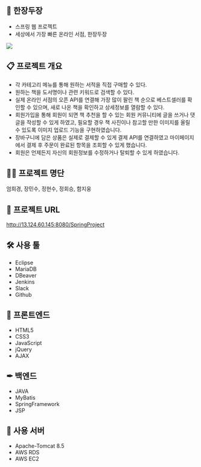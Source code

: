 ## 📘 한장두장
* 스프링 웹 프로젝트
* 세상에서 가장 빠른 온라인 서점, 한장두장
<img src="Docs/smary.gif">


## 📋 프로젝트 개요
* 각 카테고리 메뉴를 통해 원하는 서적을 직접 구매할 수 있다.
* 원하는 책을 도서명이나 관련 키워드로 검색할 수 있다.
* 실제 온라인 서점의 오픈 API를 연결해 가장 많이 팔린 책 순으로 베스트셀러를 확인할 수 있으며, 새로 나온 책을 확인하고 상세정보를 열람할 수 있다.
* 회원가입을 통해 회원이 되면 책 추천을 할 수 있는 회원 커뮤니티에 글을 쓰거나 댓글을 작성할 수 있게 하였고, 필요할 경우 책 사진이나 참고할 만한 이미지를 올릴 수 있도록 이미지 업로드 기능을 구현하였습니다.
* 장바구니에 담은 상품은 실제로 결제할 수 있게 결제 API를 연결하였고 마이페이지에서 결제 후 주문이 완료된 항목을 조회할 수 있게 했습니다.
* 회원은 언제든지 자신의 회원정보를 수정하거나 탈퇴할 수 있게 하였습니다.


## 👫👬 프로젝트 명단
엄희경, 장민수, 정현수, 정회승, 함지웅


## :link: 프로젝트 URL
http://13.124.60.145:8080/SpringProject


## 🛠 사용 툴
* Eclipse
* MariaDB
* DBeaver
* Jenkins
* Slack
* Github


## 🎈 프론트엔드
* HTML5
* CSS3
* JavaScript
* jQuery
* AJAX


## ✒ 백엔드
* JAVA
* MyBatis
* SpringFramework
* JSP


## 📌 사용 서버
* Apache-Tomcat 8.5
* AWS RDS
* AWS EC2
